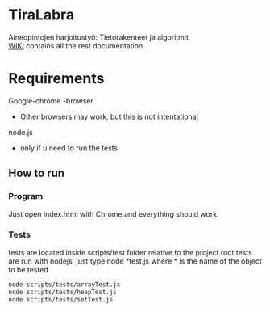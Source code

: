 TiraLabra
=========

Aineopintojen harjoitustyö: Tietorakenteet ja algoritmit   
[WIKI](https://github.com/maurish/TiraLabra/wiki) contains all the rest documentation

# Requirements
Google-chrome -browser
* Other browsers may work, but this is not intentational

node.js
* only if u need to run the tests

## How to run

### Program
	
Just open index.html with Chrome and everything should work.

### Tests


tests are located inside scripts/test folder relative to the project root
tests are run with nodejs, just type node *test.js where * is the name of the object to be tested
``` bash
node scripts/tests/arrayTest.js
node scripts/tests/heapTest.js
node scripts/tests/setTest.js
```
